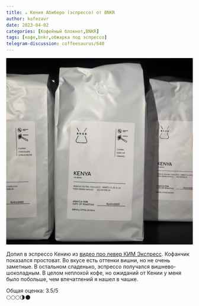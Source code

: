 ```yaml
---
title: ☕️ Кения Абиберо (эспрессо) от BNKR
author: kofezavr
date: 2023-04-02
categories: [Кофейный блокнот,BNKR]
tags: [кофе,bnkr,обжарка под эспрессо]
telegram-discussion: coffeesaurus/640
--- 
```

![Кения Абиберо (эспрессо) от BNKR](/assets/img/posts/23/04/abibero.jpg)

Допил в эспрессо Кению из [видео про левер КИМ Экспресс](https://t.me/coffeesaurus/631). Кофанчик показался простоват. Во вкусе есть оттенки вишни, но не очень заметные. В остальном сладенько, эспрессо получался вишнево-шоколадным. В целом неплохой кофе, но ожиданий от Кении у меня было побольше, чем впечатлений я нашел в чашке.

Общая оценка: 3.5/5 <br>
🌕🌕🌕🌗🌑